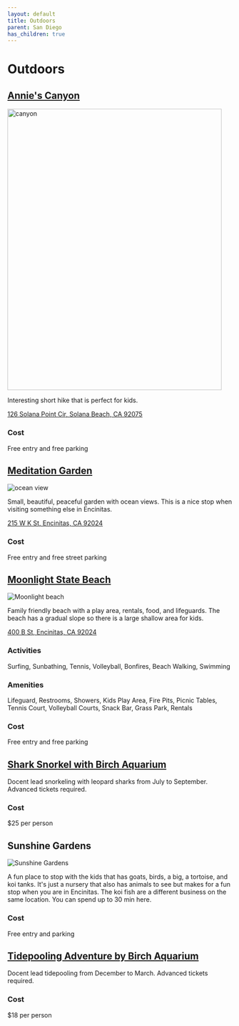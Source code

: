 ```yaml
---
layout: default
title: Outdoors
parent: San Diego
has_children: true
---
```


# Outdoors

## [Annie's Canyon](http://hikingsdcounty.com/annies-canyon-trail-san-elijo-lagoon/)

<img src="https://ca-times.brightspotcdn.com/dims4/default/7405b5b/2147483647/strip/true/crop/1365x2048+0+0/resize/840x1260!/quality/90/?url=https%3A%2F%2Fcalifornia-times-brightspot.s3.amazonaws.com%2F81%2F56%2F75a8b4d0a9e8d9e6238021e946f0%2Fsd-hiking-annies-canyon-trail-20171122-004" alt="canyon" height="630" width="480">

Interesting short hike that is perfect for kids.

[126 Solana Point Cir, Solana Beach, CA 92075](https://goo.gl/maps/RmfhiRUVZHDbkKKm8)

### Cost
Free entry and free parking

## [Meditation Garden](https://www.yelp.com/biz/self-realization-fellowship-hermitage-and-meditation-gardens-encinitas-2)

![ocean view](https://lh3.googleusercontent.com/proxy/HU5vWOfZFir1k0eFU91reKoqsmTcprMoRRae2KnjfNLtTHismFBkS19deT5aQlBmTuFPgqdcCh_ZA4DAE7F7aal1EsjBoVjb52AM2GstCeupYkUJFpGLV9VpJ_LQw1udWMRbL9GeOLOz274KauG55amoSg)

Small, beautiful, peaceful garden with ocean views. This is a nice stop when visiting something else in Encinitas.

[215 W K St, Encinitas, CA 92024](https://www.google.com/maps/place/Meditation+Gardens/@33.036572,-117.2968479,17z/data=!3m1!4b1!4m5!3m4!1s0x80dc0c3f72d16853:0xee8b9f63bd2a1e64!8m2!3d33.036572!4d-117.2946539)

### Cost
Free entry and free street parking

## [Moonlight State Beach](https://www.parks.ca.gov/?page_id=659)

![Moonlight beach](https://www.sandiego.org/-/media/images/sdta-site/things-to-do/beaches-bays/1800x788-covers/encinitasmoonlightbeach-1800x788.jpg)

Family friendly beach with a play area, rentals, food, and lifeguards. The beach has a gradual slope so there is a large shallow area for kids.

[400 B St, Encinitas, CA 92024](https://goo.gl/maps/eTwv9LNhobF8bvsd9)

### Activities
Surfing, Sunbathing, Tennis, Volleyball, Bonfires, Beach Walking, Swimming

### Amenities
Lifeguard, Restrooms, Showers, Kids Play Area, Fire Pits, Picnic Tables, Tennis Court, Volleyball Courts, Snack Bar, Grass Park, Rentals

### Cost
Free entry and free parking

## [Shark Snorkel with Birch Aquarium](https://aquarium.ucsd.edu/experiences/programs/shark-snorkeling)

Docent lead snorkeling with leopard sharks from July to September. Advanced tickets required.

### Cost

$25 per person

## Sunshine Gardens

![Sunshine Gardens](https://s3-media0.fl.yelpcdn.com/bphoto/2OT_TQmBeYDddwVDcE-BFg/o.jpg)

A fun place to stop with the kids that has goats, birds, a big, a tortoise, and koi tanks. It's just a nursery that also has animals to see but makes for a fun stop when you are in Encinitas. The koi fish are a different business on the same location. You can spend up to 30 min here.

### Cost

Free entry and parking

## [Tidepooling Adventure by Birch Aquarium](https://aquarium.ucsd.edu/experiences/programs/tidepooling)

Docent lead tidepooling from December to March. Advanced tickets required.

### Cost

$18 per person
